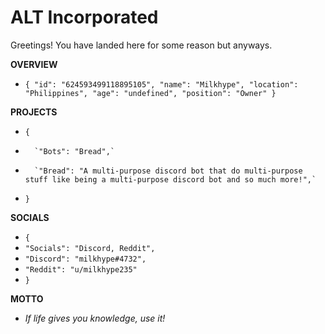 # ALT Incorporated
Greetings! You have landed here for some reason but anyways. 

**OVERVIEW**
* `{
    "id": "624593499118895105",
    "name": "Milkhype",
    "location": "Philippines",
    "age": "undefined",
    "position": "Owner"
}`


**PROJECTS**
* `{`
*       `"Bots": "Bread",`
*       `"Bread": "A multi-purpose discord bot that do multi-purpose stuff like being a multi-purpose discord bot and so much more!",`
* `}`

**SOCIALS**
* `{`
*    `"Socials": "Discord, Reddit",`
*    `"Discord": "milkhype#4732",`
*    `"Reddit": "u/milkhype235"`
* `}`

**MOTTO**
* *If life gives you knowledge, use it!*
